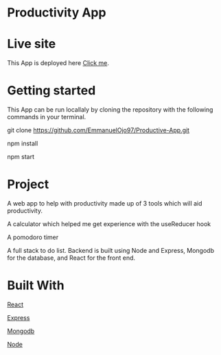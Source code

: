# Productivity App

# Live site
This App is deployed here [Click me](https://quirky-yonath-cd000d.netlify.app/).

# Getting started
This App can be run locallaly by cloning the repository with the following commands in your terminal.

 git clone https://github.com/EmmanuelOjo97/Productive-App.git
 
 npm install
 
 npm start
 
 # Project
 A web app to help with productivity made up of 3 tools which will aid productivity. 
 
 A calculator which helped me get experience with the useReducer hook
 
 A pomodoro timer
 
 A full stack to do list. Backend is built using Node and Express, Mongodb for the database, and React for the front end.
 
 
 # Built With 
 [React](https://reactjs.org/) 
 
 [Express](https://expressjs.com/) 
 
 [Mongodb](https://www.mongodb.com/)
 
 [Node](https://nodejs.org/en/)


